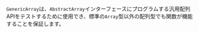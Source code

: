 `GenericArray`は、`AbstractArray`インターフェースにプログラムする汎用配列APIをテストするために使用でき、標準の`Array`型以外の配列型でも関数が機能することを保証します。
